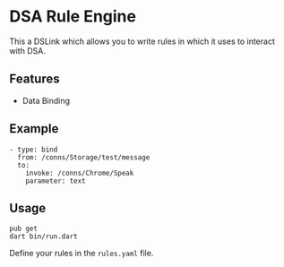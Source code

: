# DSA Rule Engine

This a DSLink which allows you to write rules in which it uses to interact with DSA.

## Features

- Data Binding

## Example

```
- type: bind
  from: /conns/Storage/test/message
  to:
    invoke: /conns/Chrome/Speak
    parameter: text
```

## Usage

```
pub get
dart bin/run.dart
```

Define your rules in the `rules.yaml` file.
